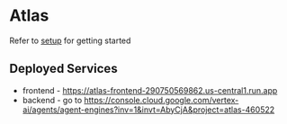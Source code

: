 # Atlas

Refer to [setup](./docs/setup.md) for getting started

## Deployed Services
- frontend - https://atlas-frontend-290750569862.us-central1.run.app
- backend - go to https://console.cloud.google.com/vertex-ai/agents/agent-engines?inv=1&invt=AbyCjA&project=atlas-460522